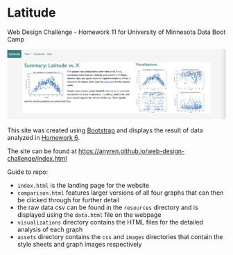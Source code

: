 # Latitude
Web Design Challenge - Homework 11 for University of Minnesota Data Boot Camp

![homepage screenshot](assets/images/index.png)

This site was created using [Bootstrap](https://getbootstrap.com/) and displays the result of data analyzed in [Homework 6](https://github.com/anyren/python-api-challenge).  

The site can be found at https://anyren.github.io/web-design-challenge/index.html

Guide to repo:
* `index.html` is the landing page for the website
* `comparison.html` features larger versions of all four graphs that can then be clicked through for further detail
* the raw data csv can be found in the `resources` directory and is displayed using the `data.html` file on the webpage
* `visualizations` directory contains the HTML files for the detailed analysis of each graph
* `assets` directory contains the `css` and `images` directories that contain the style sheets and graph images respectively

